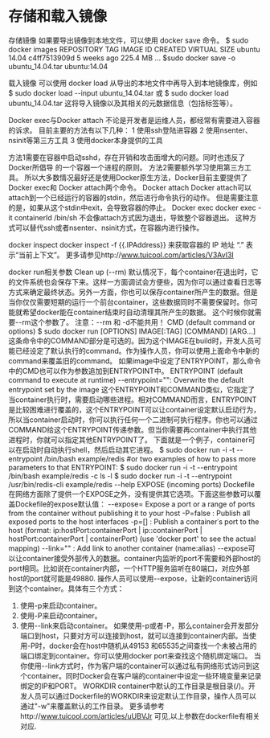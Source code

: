 # 存储和载入镜像

存储镜像
如果要导出镜像到本地文件，可以使用 docker save 命令。
$ sudo docker images
REPOSITORY          TAG                 IMAGE ID            CREATED             VIRTUAL SIZE
ubuntu              14.04               c4ff7513909d        5 weeks ago         225.4 MB
...
$sudo docker save -o ubuntu\_14.04.tar ubuntu:14.04

载入镜像
可以使用 docker load 从导出的本地文件中再导入到本地镜像库，例如
$ sudo docker load --input ubuntu\_14.04.tar
或
$ sudo docker load ubuntu\_14.04.tar
这将导入镜像以及其相关的元数据信息（包括标签等）。

Docker exec与Docker attach
不论是开发者是运维人员，都经常有需要进入容器的诉求。
目前主要的方法有以下几种：
1 使用ssh登陆进容器
2 使用nsenter、nsinit等第三方工具
3 使用docker本身提供的工具

方法1需要在容器中启动sshd，存在开销和攻击面增大的问题。同时也违反了Docker所倡导
的一个容器一个进程的原则。
方法2需要额外学习使用第三方工具。
所以大多数情况最好还是使用Docker原生方法，Docker目前主要提供了Docker exec和
Docker attach两个命令。
Docker attach
Docker attach可以attach到一个已经运行的容器的stdin，然后进行命令执行的动作。
但是需要注意的是，如果从这个stdin中exit，会导致容器的停止。
Docker exec
docker exec -it containerId /bin/sh
不会像attach方式因为退出，导致整个容器退出。
这种方式可以替代ssh或者nsenter、nsinit方式，在容器内进行操作。

docker inspect
docker inspect -f {{.IPAddress}} 来获取容器的 IP 地址 “.” 表示“当前上下文”。
更多请参见http://www.tuicool.com/articles/V3AvI3I

docker run相关参数
Clean up \(--rm\)
默认情况下，每个container在退出时，它的文件系统也会保存下来。这样一方面调试会方便些，因为你可以通过查看日志等方式来确定最终状态。另外一方面，你也可以保存container所产生的数据。但是当你仅仅需要短期的运行一个前台container，这些数据同时不需要保留时。你可能就希望docker能在container结束时自动清理其所产生的数据。
这个时候你就需要--rm这个参数了。 注意：--rm 和 -d不能共用！ 
CMD \(default command or options\)
$ sudo docker run \[OPTIONS\] IMAGE\[:TAG\] \[COMMAND\] \[ARG...\]
这条命令中的COMMAND部分是可选的。因为这个IMAGE在build时，开发人员可能已经设定了默认执行的command。作为操作人员，你可以使用上面命令中新的command来覆盖旧的command。
如果image中设定了ENTRYPOINT，那么命令中的CMD也可以作为参数追加到ENTRYPOINT中。
ENTRYPOINT \(default command to execute at runtime\)
--entrypoint="": Overwrite the default entrypoint set by the image
这个ENTRYPOINT和COMMAND类似，它指定了当container执行时，需要启动哪些进程。相对COMMAND而言，ENTRYPOINT是比较困难进行覆盖的，这个ENTRYPOINT可以让container设定默认启动行为，所以当container启动时，你可以执行任何一个二进制可执行程序。你也可以通过COMMAND给这个ENTRYPOINT传递参数。但当你需要再container中执行其他进程时，你就可以指定其他ENTRYPOINT了。
下面就是一个例子，container可以在启动时自动执行shell，然后启动其它进程。
$ sudo docker run -i -t --entrypoint /bin/bash example/redis
\#or two examples of how to pass more parameters to that ENTRYPOINT:
$ sudo docker run -i -t --entrypoint /bin/bash example/redis -c ls -l
$ sudo docker run -i -t --entrypoint /usr/bin/redis-cli example/redis --help
EXPOSE \(incoming ports\)
Dockefile在网络方面除了提供一个EXPOSE之外，没有提供其它选项。下面这些参数可以覆盖Dockefile的expose默认值：
--expose=  Expose a port or a range of ports from the container
without publishing it to your host
-P=false   : Publish all exposed ports to the host interfaces
-p=\[\]      : Publish a container᾿s port to the host \(format:
ip:hostPort:containerPort \| ip::containerPort \|
hostPort:containerPort \| containerPort\)
\(use 'docker port' to see the actual mapping\)
--link=""  : Add link to another container \(name:alias\)
--expose可以让container接受外部传入的数据。container内监听的port不需要和外部host的port相同。比如说在container内部，一个HTTP服务监听在80端口，对应外部host的port就可能是49880.
操作人员可以使用--expose，让新的container访问到这个container。具体有三个方式：
1. 使用-p来启动container。
2. 使用-P来启动container。
3. 使用--link来启动container。
如果使用-p或者-P，那么container会开发部分端口到host，只要对方可以连接到host，就可以连接到container内部。当使用-P时，docker会在host中随机从49153 和65535之间查找一个未被占用的端口绑定到container。你可以使用docker port来查找这个随机绑定端口。
当你使用--link方式时，作为客户端的container可以通过私有网络形式访问到这个container。同时Docker会在客户端的container中设定一些环境变量来记录绑定的IP和PORT。
WORKDIR
container中默认的工作目录是根目录\(/\)。开发人员可以通过Dockerfile的WORKDIR来设定默认工作目录，操作人员可以通过"-w"来覆盖默认的工作目录。
更多请参考http://www.tuicool.com/articles/uUBVJr
可见,以上参数在dockerfile有相关对应.